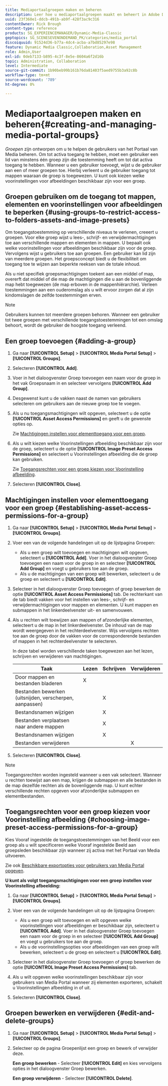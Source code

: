 ```yaml
---
title: Mediaportaalgroepen maken en beheren
description: Leer hoe u mediaportaalgroepen maakt en beheert in Adobe Dynamic Media Classic.
uuid: 23f360e1-ddcb-491b-ab9f-428f3ac9c316
contentOwner: Rick Brough
content-type: reference
products: SG_EXPERIENCEMANAGER/Dynamic-Media-Classic
geptopics: SG_SCENESEVENONDEMAND_PK/categories/media_portal
discoiquuid: 91524d36-b77a-4dc4-acba-a7bd85297e98
feature: Dynamic Media Classic,Collaboration,Asset Management
role: Admin,User
exl-id: 0deb7133-b895-4c3f-8e5e-8604a6f2d16b
topic: Administration, Collaboration
level: Intermediate
source-git-commit: 1b90beb99b161b76da81403f5aed9755b3a92c8b
workflow-type: tm+mt
source-wordcount: '789'
ht-degree: 0%

---
```


# Mediaportaalgroepen maken en beheren{#creating-and-managing-media-portal-groups}

*Groepen* zijn ontworpen om u te helpen de gebruikers van het Portaal van Media beheren. Om tot activa toegang te hebben, moet een gebruiker een lid van minstens één groep zijn die toestemming heeft om tot dat activa toegang te hebben. Wanneer u een gebruiker toevoegt, wijst u de gebruiker aan een of meer groepen toe. Hierbij verleent u de gebruiker toegang tot mappen waaraan de groep is toegewezen. U kunt ook kiezen welke voorinstellingen voor afbeeldingen beschikbaar zijn voor een groep.

## Groepen gebruiken om de toegang tot mappen, elementen en voorinstellingen voor afbeeldingen te beperken {#using-groups-to-restrict-access-to-folders-assets-and-image-presets}

Om toegangstoestemming op verschillende niveaus te verlenen, creeert u groepen. Voor elke groep wijst u lees-, schrijf- en verwijdermachtigingen toe aan verschillende mappen en elementen in mappen. U bepaalt ook welke voorinstellingen voor afbeeldingen beschikbaar zijn voor de groep. Vervolgens wijst u gebruikers toe aan groepen. Een gebruiker kan lid zijn van meerdere groepen. Het groepsconcept biedt u de flexibiliteit om toegang toe te wijzen aan beperkte reeksen van de totale inhoud.

Als u niet specifiek groepsmachtigingen toekent aan een middel of map, overerft dat middel of die map de machtigingen die u aan de bovenliggende map hebt toegewezen (de map erboven in de mappenhiërarchie). Verleen toestemmingen aan een ouderomslag als u wilt ervoor zorgen dat al zijn kindomslagen de zelfde toestemmingen erven.

>[!NOTE]
>
>Gebruikers kunnen tot meerdere groepen behoren. Wanneer een gebruiker tot twee groepen met verschillende toegangstoestemmingen tot een omslag behoort, wordt de gebruiker de hoogste toegang verleend.

## Een groep toevoegen {#adding-a-group}

1. Ga naar **[!UICONTROL Setup]** > **[!UICONTROL Media Portal Setup]** > **[!UICONTROL Groups]**.
1. Selecteren **[!UICONTROL Add]**.
1. Voer in het dialoogvenster Groep toevoegen een naam voor de groep in het vak Groepsnaam in en selecteer vervolgens **[!UICONTROL Add Group]**.
1. Desgewenst kunt u de vakken naast de namen van gebruikers selecteren om gebruikers aan de nieuwe groep toe te voegen.
1. Als u nu toegangsmachtigingen wilt opgeven, selecteert u de optie **[!UICONTROL Asset Access Permissions]** en geeft u de gewenste opties op.

   Zie [Machtigingen instellen voor elementtoegang voor een groep](creating-media-portal-groups.md#establishing_asset_access_permissions_for_a_group).

1. Als u wilt kiezen welke Voorinstellingen afbeelding beschikbaar zijn voor de groep, selecteert u de optie **[!UICONTROL Image Preset Access Permissions]** en selecteert u Voorinstellingen afbeelding die de groep kan gebruiken.

   Zie [Toegangsrechten voor een groep kiezen voor Voorinstelling afbeelding](creating-media-portal-groups.md#choosing_image_preset_access_permissions_for_a_group).

1. Selecteren **[!UICONTROL Close]**.

## Machtigingen instellen voor elementtoegang voor een groep {#establishing-asset-access-permissions-for-a-group}

1. Ga naar **[!UICONTROL Setup]** > **[!UICONTROL Media Portal Setup]** > **[!UICONTROL Groups]**.
1. Voer een van de volgende handelingen uit op de lijstpagina Groepen:

   * Als u een groep wilt toevoegen en machtigingen wilt opgeven, selecteert u **[!UICONTROL Add]**. Voer in het dialoogvenster Groep toevoegen een naam voor de groep in en selecteer **[!UICONTROL Add Group]** en voegt u gebruikers toe aan de groep.
   * Als u de machtigingen van een groep wilt bewerken, selecteert u de groep en selecteert u **[!UICONTROL Edit]**.

1. Selecteer in het dialoogvenster Groep toevoegen of groep bewerken de optie **[!UICONTROL Asset Access Permissions]** tab. De rechterkant van de tab biedt vakken voor het instellen van lees-, schrijf- en verwijdermachtigingen voor mappen en elementen. U kunt mappen en submappen in het linkerdeelvenster uit- en samenvouwen.
1. Als u rechten wilt toewijzen aan mappen of afzonderlijke elementen, selecteert u de map in het linkerdeelvenster. De inhoud van de map wordt weergegeven in het rechterdeelvenster. Wijs vervolgens rechten toe aan de groep door de vakken voor de corresponderende bestanden of mappen in het rechterdeelvenster te selecteren.

   In deze tabel worden verschillende taken toegewezen aan het lezen, schrijven en verwijderen van machtigingen.

   | Taak | Lezen | Schrijven | Verwijderen |
   | --- | --- | --- | --- |
   | Door mappen en bestanden bladeren | X | | |
   | Bestanden bewerken (uitsnijden, verscherpen, aanpassen) | | X | |
   | Bestandsnamen wijzigen | | X | |
   | Bestanden verplaatsen naar andere mappen | | X | |
   | Bestandsnamen wijzigen | | X | |
   | Bestanden verwijderen | | | X |

1. Selecteren **[!UICONTROL Close]**.

>[!NOTE]
>
>Toegangsrechten worden ingesteld wanneer u een vak selecteert. Wanneer u rechten toewijst aan een map, krijgen de submappen en alle bestanden in de map dezelfde rechten als de bovenliggende map. U kunt echter verschillende rechten opgeven voor afzonderlijke submappen en elementbestanden.

## Toegangsrechten voor een groep kiezen voor Voorinstelling afbeelding {#choosing-image-preset-access-permissions-for-a-group}

Kies Vooraf ingestelde de toegangstoestemmingen van het Beeld voor een groep als u wilt specificeren welke Vooraf ingestelde Beeld aan groepsleden beschikbaar zijn wanneer zij activa met het Portaal van Media uitvoeren.

Zie ook [Beschikbare exportopties voor gebruikers van Media Portal opgeven](specifying-export-options-available-media.md#specifying_export_options_available_to_media_portal_users).

**U kunt als volgt toegangsmachtigingen voor een groep instellen voor Voorinstelling afbeelding:**

1. Ga naar **[!UICONTROL Setup]** > **[!UICONTROL Media Portal Setup]** > **[!UICONTROL Groups]**.
1. Voer een van de volgende handelingen uit op de lijstpagina Groepen:

   * Als u een groep wilt toevoegen en wilt opgeven welke voorinstellingen voor afbeeldingen er beschikbaar zijn, selecteert u **[!UICONTROL Add]**. Voer in het dialoogvenster Groep toevoegen een naam voor de groep in en selecteer **[!UICONTROL Add Group]** en voegt u gebruikers toe aan de groep.
   * Als u de voorinstellingsopties voor afbeeldingen van een groep wilt bewerken, selecteert u de groep en selecteert u **[!UICONTROL Edit]**.

1. Selecteer in het dialoogvenster Groep toevoegen of groep bewerken de optie **[!UICONTROL Image Preset Access Permissions]** tab.
1. Als u wilt opgeven welke voorinstellingen beschikbaar zijn voor gebruikers van Media Portal wanneer zij elementen exporteren, schakelt u Voorinstellingen afbeelding in of uit.
1. Selecteren **[!UICONTROL Close]**.

## Groepen bewerken en verwijderen {#edit-and-delete-groups}

1. Ga naar **[!UICONTROL Setup]** > **[!UICONTROL Media Portal Setup]** > **[!UICONTROL Groups]**.
1. Selecteer op de pagina Groepenlijst een groep en bewerk of verwijder deze.

   **Een groep bewerken** - Selecteer **[!UICONTROL Edit]** en kies vervolgens opties in het dialoogvenster Groep bewerken.

   **Een groep verwijderen** - Selecteer **[!UICONTROL Delete]**.
